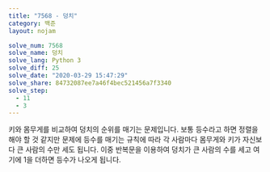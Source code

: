 ```yaml
---
title: "7568 - 덩치"
category: 백준
layout: nojam

solve_num: 7568
solve_name: 덩치
solve_lang: Python 3
solve_diff: 25
solve_date: "2020-03-29 15:47:29"
solve_share: 84732087ee7a46f4bec521456a7f3340
solve_step:
  - 11
  - 3
---
```


키와 몸무게를 비교하여 덩치의 순위를 매기는 문제입니다. 보통 등수라고 하면 정렬을 해야 할 것 같지만 문제에 등수를 매기는 규칙에 따라 각 사람마다 몸무게와 키가 자신보다 큰 사람의 수만 세도 됩니다. 이중 반복문을 이용하여 덩치가 큰 사람의 수를 세고 여기에 1을 더하면 등수가 나오게 됩니다.
